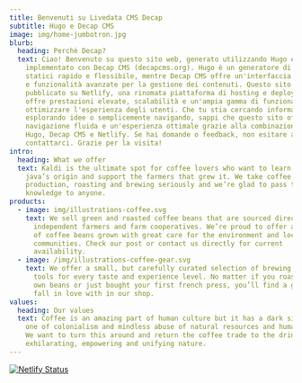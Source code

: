 ```yaml
---
title: Benvenuti su Livedata CMS Decap
subtitle: Hugo e Decap CMS
image: img/home-jumbotron.jpg
blurb:
  heading: Perchè Decap?
  text: Ciao! Benvenuto su questo sito web, generato utilizzando Hugo e
    implementato con Decap CMS (decapcms.org). Hugo è un generatore di siti
    statici rapido e flessibile, mentre Decap CMS offre un'interfaccia intuitiva
    e funzionalità avanzate per la gestione dei contenuti. Questo sito è
    pubblicato su Netlify, una rinomata piattaforma di hosting e deployment che
    offre prestazioni elevate, scalabilità e un'ampia gamma di funzionalità per
    ottimizzare l'esperienza degli utenti. Che tu stia cercando informazioni,
    esplorando idee o semplicemente navigando, sappi che questo sito offre una
    navigazione fluida e un'esperienza ottimale grazie alla combinazione di
    Hugo, Decap CMS e Netlify. Se hai domande o feedback, non esitare a
    contattarci. Grazie per la visita!
intro:
  heading: What we offer
  text: Kaldi is the ultimate spot for coffee lovers who want to learn about their
    java’s origin and support the farmers that grew it. We take coffee
    production, roasting and brewing seriously and we’re glad to pass that
    knowledge to anyone.
products:
  - image: img/illustrations-coffee.svg
    text: We sell green and roasted coffee beans that are sourced directly from
      independent farmers and farm cooperatives. We’re proud to offer a variety
      of coffee beans grown with great care for the environment and local
      communities. Check our post or contact us directly for current
      availability.
  - image: /img/illustrations-coffee-gear.svg
    text: We offer a small, but carefully curated selection of brewing gear and
      tools for every taste and experience level. No matter if you roast your
      own beans or just bought your first french press, you’ll find a gadget to
      fall in love with in our shop.
values:
  heading: Our values
  text: Coffee is an amazing part of human culture but it has a dark side too –
    one of colonialism and mindless abuse of natural resources and human lives.
    We want to turn this around and return the coffee trade to the drink’s
    exhilarating, empowering and unifying nature.
---
```


[![Netlify Status](https://api.netlify.com/api/v1/badges/18c10a7c-6c91-4c35-9e10-7872ce485ebf/deploy-status)](https://app.netlify.com/sites/livedata-decap/deploys)
